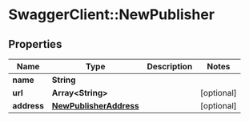 # SwaggerClient::NewPublisher

## Properties
Name | Type | Description | Notes
------------ | ------------- | ------------- | -------------
**name** | **String** |  | 
**url** | **Array&lt;String&gt;** |  | [optional] 
**address** | [**NewPublisherAddress**](NewPublisherAddress.md) |  | [optional] 


